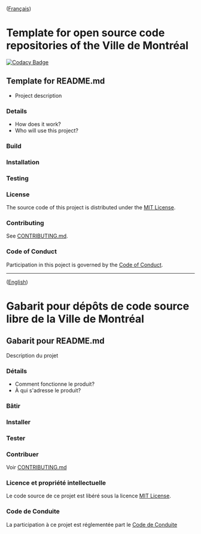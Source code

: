 ([Français](#french-version))

<a id='english-version' class='anchor' aria-hidden='true'/>

# Template for open source code repositories of the Ville de Montréal

[![Codacy Badge](https://api.codacy.com/project/badge/Grade/bdce97e79b814ea3b47831dc2d042f71)](https://app.codacy.com/gh/VilledeMontreal/express-idempotency?utm_source=github.com&utm_medium=referral&utm_content=VilledeMontreal/express-idempotency&utm_campaign=Badge_Grade_Dashboard)

## Template for README.md

- Project description

### Details

- How does it work?
- Who will use this project?

### Build

### Installation

### Testing

### License

The source code of this project is distributed under the [MIT License](LICENSE).

### Contributing

See [CONTRIBUTING.md](CONTRIBUTING.md#english-version).

### Code of Conduct

Participation in this poject is governed by the [Code of Conduct](CODE_OF_CONDUCT.md).

______________________

([English](#english-version))

<a id='french-version' class='anchor' aria-hidden='true'/>

# Gabarit pour dépôts de code source libre de la Ville de Montréal

## Gabarit pour README.md

Description du projet

### Détails

- Comment fonctionne le produit?
- À qui s'adresse le produit?

### Bâtir

### Installer

### Tester

### Contribuer

Voir [CONTRIBUTING.md](CONTRIBUTING.md#french-version)

### Licence et propriété intellectuelle

Le code source de ce projet est libéré sous la licence [MIT License](LICENSE).

### Code de Conduite

La participation à ce projet est réglementée part le [Code de Conduite](CODE_OF_CONDUCT.md#french-version)

